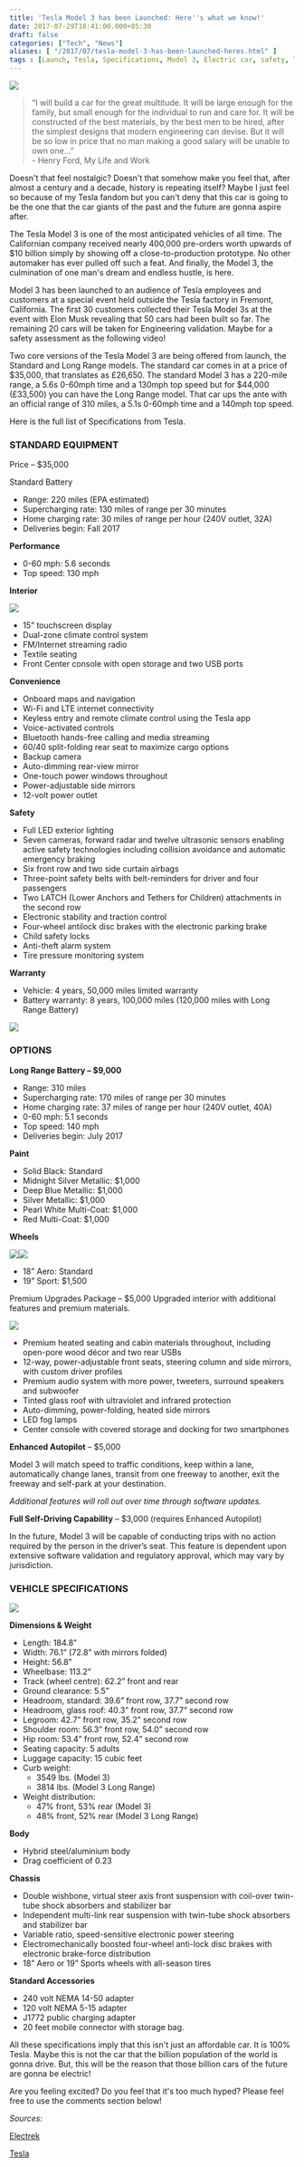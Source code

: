 ```yaml
---
title: 'Tesla Model 3 has been Launched: Here''s what we know!'
date: 2017-07-29T18:41:00.000+05:30
draft: false
categories: ["Tech", "News"]
aliases: [ "/2017/07/tesla-model-3-has-been-launched-heres.html" ]
tags : [Launch, Tesla, Specifications, Model 3, Electric car, safety, Technology, News]
---
```


[![](httpss://2.bp.blogspot.com/-yiO4TIvI210/WXx8ZrIFNzI/AAAAAAAAN3U/aBKNW4qjw94iccVVo-878L9xrjiTn88wQCK4BGAYYCw/s1600/vrg_tesla_model_3_profile_midnight_silver.jpeg)](https://2.bp.blogspot.com/-yiO4TIvI210/WXx8ZrIFNzI/AAAAAAAAN3U/aBKNW4qjw94iccVVo-878L9xrjiTn88wQCK4BGAYYCw/s1600/vrg_tesla_model_3_profile_midnight_silver.jpeg)

  

> “I will build a car for the great multitude. It will be large enough for the family, but small enough for the individual to run and care for. It will be constructed of the best materials, by the best men to be hired, after the simplest designs that modern engineering can devise. But it will be so low in price that no man making a good salary will be unable to own one...”  
> \- Henry Ford, My Life and Work

  

Doesn't that feel nostalgic? Doesn't that somehow make you feel that, after almost a century and a decade, history is repeating itself? Maybe I just feel so because of my Tesla fandom but you can't deny that this car is going to be the one that the car giants of the past and the future are gonna aspire after.

  
The Tesla Model 3 is one of the most anticipated vehicles of all time. The Californian company received nearly 400,000 pre-orders worth upwards of $10 billion simply by showing off a close-to-production prototype. No other automaker has ever pulled off such a feat. And finally, the Model 3, the culmination of one man's dream and endless hustle, is here.

  

Model 3 has been launched to an audience of Tesla employees and customers at a special event held outside the Tesla factory in Fremont, California. The first 30 customers collected their Tesla Model 3s at the event with Elon Musk revealing that 50 cars had been built so far. The remaining 20 cars will be taken for Engineering validation. Maybe for a safety assessment as the following video!

  

  

Two core versions of the Tesla Model 3 are being offered from launch, the Standard and Long Range models. The standard car comes in at a price of $35,000, that translates as £26,650. The standard Model 3 has a 220-mile range, a 5.6s 0-60mph time and a 130mph top speed but for $44,000 (£33,500) you can have the Long Range model. That car ups the ante with an official range of 310 miles, a 5.1s 0-60mph time and a 140mph top speed.

  

Here is the full list of Specifications from Tesla.

  

### STANDARD EQUIPMENT

Price – $35,000

Standard Battery

*   Range: 220 miles (EPA estimated)
*   Supercharging rate: 130 miles of range per 30 minutes
*   Home charging rate: 30 miles of range per hour (240V outlet, 32A)
*   Deliveries begin: Fall 2017

**Performance**

*   0-60 mph: 5.6 seconds
*   Top speed: 130 mph

**Interior**

[![](httpss://3.bp.blogspot.com/-hCB89ILZJRQ/WXyE1h0WPSI/AAAAAAAAN3s/JBz3c8ifQM8VPdeSIYUHR3dpanHAK8AOgCK4BGAYYCw/s640/vrg_model_3_dashboard_head_on_view.jpeg)](https://3.bp.blogspot.com/-hCB89ILZJRQ/WXyE1h0WPSI/AAAAAAAAN3s/JBz3c8ifQM8VPdeSIYUHR3dpanHAK8AOgCK4BGAYYCw/s1600/vrg_model_3_dashboard_head_on_view.jpeg)

  

*   15” touchscreen display
*   Dual-zone climate control system
*   FM/Internet streaming radio
*   Textile seating
*   Front Center console with open storage and two USB ports

**Convenience**

*   Onboard maps and navigation
*   Wi-Fi and LTE internet connectivity
*   Keyless entry and remote climate control using the Tesla app
*   Voice-activated controls
*   Bluetooth hands-free calling and media streaming
*   60/40 split-folding rear seat to maximize cargo options
*   Backup camera
*   Auto-dimming rear-view mirror
*   One-touch power windows throughout
*   Power-adjustable side mirrors
*   12-volt power outlet

**Safety**

*   Full LED exterior lighting
*   Seven cameras, forward radar and twelve ultrasonic sensors enabling active safety technologies including collision avoidance and automatic emergency braking
*   Six front row and two side curtain airbags
*   Three-point safety belts with belt-reminders for driver and four passengers
*   Two LATCH (Lower Anchors and Tethers for Children) attachments in the second row
*   Electronic stability and traction control
*   Four-wheel antilock disc brakes with the electronic parking brake
*   Child safety locks
*   Anti-theft alarm system
*   Tire pressure monitoring system

**Warranty**

*   Vehicle: 4 years, 50,000 miles limited warranty
*   Battery warranty: 8 years, 100,000 miles (120,000 miles with Long Range Battery)

[![](httpss://3.bp.blogspot.com/-6FUKkXncJ1g/WXyGIrQuqJI/AAAAAAAAN4E/lt5zyyvOs94PQBHMy8WO3oKUQslFlWxrQCK4BGAYYCw/s640/vrg_tesla_model_3_red_overhead.jpeg)](https://3.bp.blogspot.com/-6FUKkXncJ1g/WXyGIrQuqJI/AAAAAAAAN4E/lt5zyyvOs94PQBHMy8WO3oKUQslFlWxrQCK4BGAYYCw/s1600/vrg_tesla_model_3_red_overhead.jpeg)

### OPTIONS

**Long Range Battery – $9,000**

*   Range: 310 miles
*   Supercharging rate: 170 miles of range per 30 minutes
*   Home charging rate: 37 miles of range per hour (240V outlet, 40A)
*   0-60 mph: 5.1 seconds
*   Top speed: 140 mph
*   Deliveries begin: July 2017

**Paint**

*   Solid Black: Standard
*   Midnight Silver Metallic: $1,000
*   Deep Blue Metallic: $1,000
*   Silver Metallic: $1,000
*   Pearl White Multi-Coat: $1,000
*   Red Multi-Coat: $1,000

**Wheels**

[![](httpss://4.bp.blogspot.com/-Pml-gZpIYX8/WXyFpBTtHHI/AAAAAAAAN38/-l5FbT_7IzkFXxybWg61npT6AhZQO8ERQCK4BGAYYCw/s400/p7280081.jpeg)](https://4.bp.blogspot.com/-Pml-gZpIYX8/WXyFpBTtHHI/AAAAAAAAN38/-l5FbT_7IzkFXxybWg61npT6AhZQO8ERQCK4BGAYYCw/s1600/p7280081.jpeg)[![](httpss://4.bp.blogspot.com/-S_-tFQiHgU4/WXyFKQ_AYAI/AAAAAAAAN30/D4G4DBuvHagu6W5l85YbvsEsmYq9Mw08gCK4BGAYYCw/s400/tesla-model-3-5-of-12.jpeg)](https://4.bp.blogspot.com/-S_-tFQiHgU4/WXyFKQ_AYAI/AAAAAAAAN30/D4G4DBuvHagu6W5l85YbvsEsmYq9Mw08gCK4BGAYYCw/s1600/tesla-model-3-5-of-12.jpeg)

*   18” Aero: Standard
*   19” Sport: $1,500

Premium Upgrades Package – $5,000 Upgraded interior with additional features and premium materials.

[![](httpss://2.bp.blogspot.com/-IrahsKpFedM/WXyHE7-ghyI/AAAAAAAAN4Q/3ZPRgrEI8B0VsFb2C5aOkbzjqPND9mn0ACK4BGAYYCw/s1600/httpss-%25252F%25252Fblueprint-api-production.s3.amazonaws.com%25252Fuploads%25252Fcard%25252Fimage%25252F551021%25252Fb3963f4f-df91-4c31-a77f-e47351759898.png)](https://2.bp.blogspot.com/-IrahsKpFedM/WXyHE7-ghyI/AAAAAAAAN4Q/3ZPRgrEI8B0VsFb2C5aOkbzjqPND9mn0ACK4BGAYYCw/s1600/httpss-%25252F%25252Fblueprint-api-production.s3.amazonaws.com%25252Fuploads%25252Fcard%25252Fimage%25252F551021%25252Fb3963f4f-df91-4c31-a77f-e47351759898.png)

  

*   Premium heated seating and cabin materials throughout, including open-pore wood décor and two rear USBs
*   12-way, power-adjustable front seats, steering column and side mirrors, with custom driver profiles
*   Premium audio system with more power, tweeters, surround speakers and subwoofer
*   Tinted glass roof with ultraviolet and infrared protection
*   Auto-dimming, power-folding, heated side mirrors
*   LED fog lamps
*   Center console with covered storage and docking for two smartphones

**Enhanced Autopilot** – $5,000

Model 3 will match speed to traffic conditions, keep within a lane, automatically change lanes, transit from one freeway to another, exit the freeway and self-park at your destination.

_Additional features will roll out over time through software updates._

**Full Self-Driving Capability** – $3,000 (requires Enhanced Autopilot)

In the future, Model 3 will be capable of conducting trips with no action required by the person in the driver’s seat. This feature is dependent upon extensive software validation and regulatory approval, which may vary by jurisdiction.

### VEHICLE SPECIFICATIONS

[![](httpss://4.bp.blogspot.com/-kxYW-eRTK24/WXyHxSx0SoI/AAAAAAAAN4Y/RBiqmu_3p7k9Qu5q4NeETcMPshysD35DACK4BGAYYCw/s640/Spectacle.X32662.png)](https://4.bp.blogspot.com/-kxYW-eRTK24/WXyHxSx0SoI/AAAAAAAAN4Y/RBiqmu_3p7k9Qu5q4NeETcMPshysD35DACK4BGAYYCw/s1600/Spectacle.X32662.png)

  

**Dimensions & Weight**

*   Length: 184.8”
*   Width: 76.1” (72.8” with mirrors folded)
*   Height: 56.8”
*   Wheelbase: 113.2”
*   Track (wheel centre): 62.2” front and rear
*   Ground clearance: 5.5”
*   Headroom, standard: 39.6” front row, 37.7” second row
*   Headroom, glass roof: 40.3” front row, 37.7” second row
*   Legroom: 42.7” front row, 35.2” second row
*   Shoulder room: 56.3” front row, 54.0” second row
*   Hip room: 53.4” front row, 52.4” second row
*   Seating capacity: 5 adults
*   Luggage capacity: 15 cubic feet
*   Curb weight:
    *   3549 lbs. (Model 3)
    *   3814 lbs. (Model 3 Long Range)
*   Weight distribution:
    *   47% front, 53% rear (Model 3)
    *   48% front, 52% rear (Model 3 Long Range)

**Body**

*   Hybrid steel/aluminium body
*   Drag coefficient of 0.23

**Chassis**

*   Double wishbone, virtual steer axis front suspension with coil-over twin-tube shock absorbers and stabilizer bar
*   Independent multi-link rear suspension with twin-tube shock absorbers and stabilizer bar
*   Variable ratio, speed-sensitive electronic power steering
*   Electromechanically boosted four-wheel anti-lock disc brakes with electronic brake-force distribution
*   18” Aero or 19” Sports wheels with all-season tires

**Standard Accessories**

*   240 volt NEMA 14-50 adapter
*   120 volt NEMA 5-15 adapter
*   J1772 public charging adapter
*   20 feet mobile connector with storage bag.

All these specifications imply that this isn't just an affordable car. It is 100% Tesla. Maybe this is not the car that the billion population of the world is gonna drive. But, this will be the reason that those billion cars of the future are gonna be electric!

  
Are you feeling excited? Do you feel that it's too much hyped? Please feel free to use the comments section below!  
  

_Sources:_

[Electrek](httpss://electrek.co/)

[Tesla](httpss://www.tesla.com/model3)